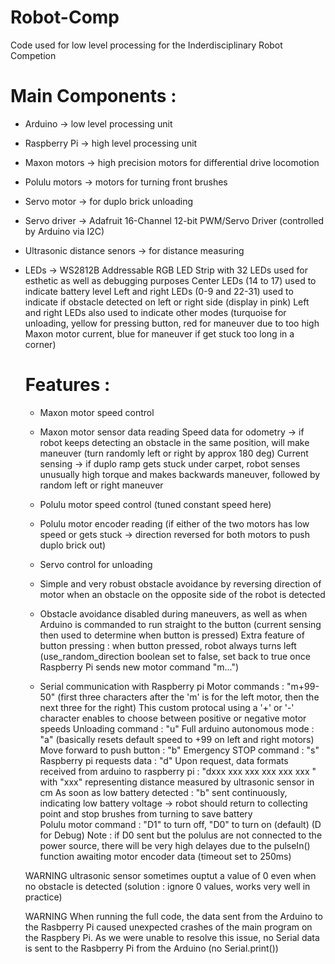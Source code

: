 # Robot-Comp
Code used for low level processing for the Inderdisciplinary Robot Competion

# Main Components :
- Arduino -> low level processing unit
- Raspberry Pi -> high level processing unit
- Maxon motors -> high precision motors for differential drive locomotion 
- Polulu motors -> motors for turning front brushes
- Servo motor -> for duplo brick unloading
- Servo driver -> Adafruit 16-Channel 12-bit PWM/Servo Driver (controlled by Arduino via I2C)
- Ultrasonic distance senors -> for distance measuring
- LEDs -> WS2812B Addressable RGB LED Strip with 32 LEDs used for esthetic as well as debugging purposes
    Center LEDs (14 to 17) used to indicate battery level
    Left and right LEDs (0-9 and 22-31) used to indicate if obstacle detected on left or right side (display in pink)
        Left and right LEDs also used to indicate other modes (turquoise for unloading, yellow for pressing button, 
            red for maneuver due to too high Maxon motor current, blue for maneuver if get stuck too long in a corner)

  # Features :
  - Maxon motor speed control
  - Maxon motor sensor data reading 
        Speed data for odometry -> if robot keeps detecting an obstacle in the same position, will make maneuver (turn randomly left or right by approx 180 deg)
        Current sensing -> if duplo ramp gets stuck under carpet, robot senses unusually high torque and makes backwards maneuver, followed by random left or right maneuver
  - Polulu motor speed control (tuned constant speed here)
  - Polulu motor encoder reading (if either of the two motors has low speed or gets stuck -> direction reversed for both motors to push duplo brick out)
  - Servo control for unloading
  - Simple and very robust obstacle avoidance by reversing direction of motor when an obstacle on the opposite side of the robot is detected
  - Obstacle avoidance disabled during maneuvers, as well as when Arduino is commanded to run straight to the button (current sensing then used to determine when button is pressed)
      Extra feature of button pressing : when button pressed, robot always turns left (use_random_direction boolean set to false, set back to true once Raspberry Pi sends new motor command "m...") 


  - Serial communication with Raspberry pi
    Motor commands : "m+99-50" (first three characters after the 'm' is for the left motor, then the next three for the right)
        This custom protocal using a '+' or '-' character enables to choose between positive or negative motor speeds
    Unloading command : "u"
    Full arduino autonomous mode : "a" (basically resets default speed to +99 on left and right motors)
    Move forward to push button : "b"
    Emergency STOP command : "s"
    Raspberry pi requests data : "d"
        Upon request, data formats received from arduino to raspberry pi :
            "dxxx xxx xxx xxx xxx xxx " with "xxx" representing distance measured by ultrasonic sensor in cm 
        As soon as low battery detected : "b" sent continuously, indicating low battery voltage -> robot should return to collecting point and stop brushes from turning to save battery      
    Polulu motor command : "D1" to turn off, "D0" to turn on (default) (D for Debug)
        Note : if D0 sent but the polulus are not connected to the power source, there will be very high delayes due to the pulseIn() function awaiting motor encoder data (timeout set to 250ms)


  WARNING ultrasonic sensor sometimes ouptut a value of 0 even when no obstacle is detected
    (solution : ignore 0 values, works very well in practice)

  WARNING When running the full code, the data sent from the Arduino to the Rasbperry Pi caused unexpected crashes of the main program on the Raspbery Pi.
      As we were unable to resolve this issue, no Serial data is sent to the Rasbperry Pi from the Arduino (no Serial.print())
